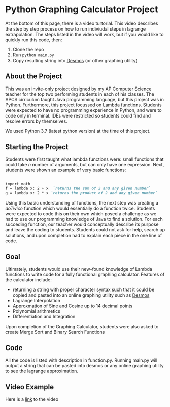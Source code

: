 # Python Graphing Calculator Project

At the bottom of this page, there is a video turtorial. This video describes the step by step process on how to run indiviudal steps in lagrange extrapolation. The steps listed in the video will work, but if you would like to quickly run this code, then:

1. Clone the repo
2. Run ```python main.py```
3. Copy resulting string into [Desmos](https://www.desmos.com/calculator/wvqcl6xboo) (or other graphing utility)

## About the Project

This was an invite-only project designed by my AP Computer Science teacher for the top two performing students in each of his classes. The APCS cirriculum taught Java programming language, but this project was in Python. Furthermore, this project focussed on Lambda functions. Students were expected to have no programming experience in Python, and were to code only in terminal. IDEs were restricted so students could find and resolve errors by themselves.

We used Python 3.7 (latest python version) at the time of this project.

## Starting the Project

Students were first taught what lambda functions were: small functions that could take _n_ number of arguments, but can only have one expression. Next, students were shown an example of very basic functions:

```markdown

import math
f = lambda x: 2 + x  `returns the sum of 2 and any given number`
g = lambda x: 2 * x `returns the product of 2 and any given number`

```

Using this basic understanding of functions, the next step was creating a _doTwice_ function which would essentially do a function twice. Students were expected to code this on their own which posed a challenge as we had to use our programming knowledge of Java to find a solution. For each succeding function, our teacher would conceptually describe its purpose and leave the coding to students. Students could not ask for help, search up solutions, and upon completion had to explain each piece in the one line of code.

## Goal

Ultimately, students would use their new-found knowledge of Lambda functions to write code for a fully functional graphing calculator. Features of the calculator include:

- returning a string with proper character syntax such that it could be copied and pasted into an online graphing utility such as [Desmos](https://www.desmos.com/calculator/wvqcl6xboo)
- Lagrange Interpolation
- Approxmation of Sine and Cosine up to 14 decimal points
- Polynomial arithmetics
- Differentiation and Integration

Upon completion of the Graphing Calculator, students were also asked to create Merge Sort and Binary Search Functions

## Code

All the code is listed with description in function.py. Running main.py will output a string that can be pasted into desmos or any online graphing utility to see the lagrange approximation.

## Video Example

Here is a [link](https://www.youtube.com/watch?v=CYzYW3znVHo&list=PL31HaAenzL5NA_1_7AqDwY1RZdEqE6jRM) to the video
